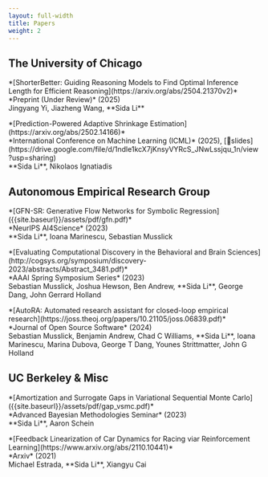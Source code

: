 ```yaml
---
layout: full-width
title: Papers
weight: 2
---
```

## The University of Chicago
<p class="paper" markdown="1">
    *[ShorterBetter: Guiding Reasoning Models to Find Optimal Inference Length for Efficient Reasoning](https://arxiv.org/abs/2504.21370v2)*<br/>
    *Preprint (Under Review)* (2025)<br/>
    Jingyang Yi, Jiazheng Wang, **Sida Li**
</p>

<p class="paper" markdown="1">
    *[Prediction-Powered Adaptive Shrinkage Estimation](https://arxiv.org/abs/2502.14166)*<br/>
    *International Conference on Machine Learning (ICML)* (2025), [📒slides](https://drive.google.com/file/d/1ndle1kcX7jKnsyVYRcS_JNwLssjqu_1n/view?usp=sharing)<br/>
    **Sida Li**, Nikolaos Ignatiadis
</p>

## Autonomous Empirical Research Group
<p class="paper" markdown="1">
    *[GFN-SR: Generative Flow Networks for Symbolic Regression]({{site.baseurl}}/assets/pdf/gfn.pdf)*<br/>
    *NeurIPS AI4Science* (2023)<br/>
    **Sida Li**, Ioana Marinescu, Sebastian Musslick
</p>

<p class="paper" markdown="1">
    *[Evaluating Computational Discovery in the Behavioral and Brain Sciences](http://cogsys.org/symposium/discovery-2023/abstracts/Abstract_3481.pdf)*<br/>
    *AAAI Spring Symposium Series* (2023)<br/>
    Sebastian Musslick, Joshua Hewson, Ben Andrew, **Sida Li**, George Dang, John Gerrard Holland
</p>

<p class="paper" markdown="1">
    *[AutoRA: Automated research assistant for closed-loop empirical research](https://joss.theoj.org/papers/10.21105/joss.06839.pdf)*<br/>
    *Journal of Open Source Software* (2024)<br/>
    Sebastian Musslick, Benjamin Andrew, Chad C Williams, **Sida Li**, Ioana Marinescu, Marina Dubova, George T Dang, Younes Strittmatter, John G Holland
</p>

## UC Berkeley & Misc
<!-- <p class="paper" markdown="1">
    *[Risk-Aware Variational Autoencoder]({{site.baseurl}}/assets/pdf/ravae.pdf)*<br/>
    *TTIC 31220 Course Paper* (2023)<br/>
    **Sida Li**, Hao Zhu
</p> -->

<p class="paper" markdown="1">
    *[Amortization and Surrogate Gaps in Variational Sequential Monte Carlo]({{site.baseurl}}/assets/pdf/gap_vsmc.pdf)*<br/>
    *Advanced Bayesian Methodologies Seminar* (2023)<br/>
    **Sida Li**, Aaron Schein<br/>
</p>

<p class="paper" markdown="1">
    *[Feedback Linearization of Car Dynamics for Racing viar Reinforcement Learning](https://www.arxiv.org/abs/2110.10441)*<br/>
    *Arxiv* (2021)<br/>
    Michael Estrada, **Sida Li**, Xiangyu Cai
</p>
